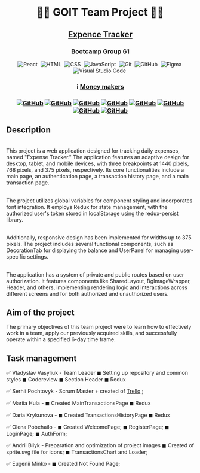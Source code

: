 <h1 align="center"> 👨‍💻 GOIT Team Project 👩‍💻 </h1>
<h2 align="center">   <a href="https://nadiyniy.github.io/money_makers/">Expence Tracker</a>   </h2>
<h3 align="center">  Bootcamp Group 61  </h3>

<span align="center">

![React](https://img.shields.io/badge/-React-05122A?style=flat&logo=react)&nbsp;
![HTML](https://img.shields.io/badge/-HTML-05122A?style=flat&logo=HTML5)&nbsp;
![CSS](https://img.shields.io/badge/-CSS-05122A?style=flat&logo=CSS3&logoColor=2965f1)&nbsp;
![JavaScript](https://img.shields.io/badge/-JavaScript-05122A?style=flat&logo=javascript)&nbsp;
![Git](https://img.shields.io/badge/-Git-05122A?style=flat&logo=git)&nbsp;
![GitHub](https://img.shields.io/badge/-GitHub-05122A?style=flat&logo=github)&nbsp;
![Figma](https://img.shields.io/badge/-Figma-05122A?style=flat&logo=figma)&nbsp;
![Visual Studio Code](https://img.shields.io/badge/-Visual%20Studio%20Code-05122A?style=flat&logo=visual-studio-code&logoColor=007ACC)&nbsp;

</span>

<h3 align="center"> ℹ️ <a href="https://github.com/nadiyniy/money_makers">Money makers</a> <h3>
<span align="center">

<a align="center" href="https://github.com/nadiyniy">![GitHub](https://img.shields.io/badge/-Vlad-05122A?style=flat&logo=github)</a>
<a align="center" href="https://github.com/SerhiiPochtovyk">![GitHub](https://img.shields.io/badge/-Serhii-05122A?style=flat&logo=github)</a>
<a align="center" href="https://github.com/MariiaHula">![GitHub](https://img.shields.io/badge/-Mariia-05122A?style=flat&logo=github)</a>
<a align="center" href="https://github.com/OlenaPobehailo">![GitHub](https://img.shields.io/badge/-Olena-05122A?style=flat&logo=github)</a>
<a align="center" href="https://github.com/ssvitlana31">![GitHub](https://img.shields.io/badge/-Svitlana-05122A?style=flat&logo=github)</a>
<a align="center" href="https://github.com/pinkyjohnny">![GitHub](https://img.shields.io/badge/-Daria-05122A?style=flat&logo=github)</a>
<a align="center" href="https://github.com/Andrii-Bilyk">![GitHub](https://img.shields.io/badge/-Andrii-05122A?style=flat&logo=github)</a>
<a align="center" href="https://github.com/Misetr">![GitHub](https://img.shields.io/badge/-Eugenii-05122A?style=flat&logo=github)</a>

</span>

## Description

<br>This project is a web application designed for tracking daily expenses, named "Expense Tracker." The application features an adaptive design for desktop, tablet, and mobile devices, with three breakpoints at 1440 pixels, 768 pixels, and 375 pixels, respectively. Its core functionalities include a main page, an authentication page, a transaction history page, and a main transaction page.

<br>The project utilizes global variables for component styling and incorporates font integration. It employs Redux for state management, with the authorized user's token stored in localStorage using the redux-persist library.

<br>Additionally, responsive design has been implemented for widths up to 375 pixels. The project includes several functional components, such as DecorationTab for displaying the balance and UserPanel for managing user-specific settings.

<br>The application has a system of private and public routes based on user authorization. It features components like SharedLayout, BgImageWrapper, Header, and others, implementing rendering logic and interactions across different screens and for both authorized and unauthorized users.

## Aim of the project

The primary objectives of this team project were to learn how to effectively
work in a team, apply our previously acquired skills, and successfully operate
within a specified 6-day time frame.

## Task management

✅ Vladyslav Vasyliuk - Team Leader ◼ Setting up repository and common styles ◼
Codereview ◼ Section Header ◼ Redux

✅ Serhii Pochtovyk - Scrum Master + created of <span> <a href="https://trello.com/b/jzTYAdzp/money-makers">Trello</a> </span>;

✅ Mariia Hula - ◼ Created  MainTransactionsPage ◼ Redux

✅ Daria Krykunova - ◼ Created TransactionsHistoryPage ◼ Redux

✅ Olena Pobehailo - ◼ Created WelcomePage; ◼ RegisterPage; ◼ LoginPage; ◼ AuthForm; 

✅ Andrii Bilyk - Preparation and optimization of project images ◼ Created of sprite.svg file for icons; ◼ TransactionsChart and Loader;

✅ Eugenii Minko - ◼ Created Not Found Page;
